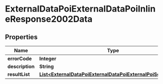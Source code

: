 # ExternalDataPoiExternalDataPoiInlineResponse2002Data

## Properties
Name | Type | Description | Notes
------------ | ------------- | ------------- | -------------
**errorCode** | **Integer** |  | 
**description** | **String** |  | 
**resultList** | [**List&lt;ExternalDataPoiExternalDataPoiExternalPoiServiceBase&gt;**](ExternalDataPoiExternalDataPoiExternalPoiServiceBase.md) |  |  [optional]
